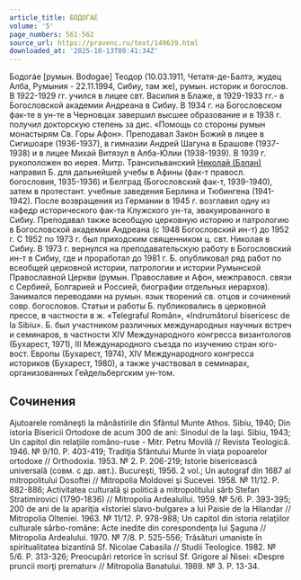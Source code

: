 ```yaml
---
article_title: БОДОГАЕ
volume: '5'
page_numbers: 561-562
source_url: https://pravenc.ru/text/149639.html
downloaded_at: '2025-10-13T09:41:34Z'
---
```


Бодогáе [румын. Bodogae] Теодор (10.03.1911, Четатя-де-Балтэ, жудец Алба, Румыния - 22.11.1994, Сибиу, там же), румын. историк и богослов. В 1922-1929 гг. учился в лицее свт. Василия в Блаже, в 1929-1933 гг.- в Богословской академии Андреана в Сибиу. В 1934 г. на Богословском фак-те в ун-те в Черновцах завершил высшее образование и в 1938 г. получил докторскую степень за дис. «Помощь со стороны румын монастырям Св. Горы Афон». Преподавал Закон Божий в лицее в Сигишоаре (1936-1937), в гимназии Андрей Шагуна в Брашове (1937-1938) и в лицее Михай Витязул в Алба-Юлии (1938-1939). В 1939 г. рукоположен во иерея. Митр. Трансильванский [Николай (Бэлан)](<https://pravenc.ru/text/Николай (Бэлан).html>) направил Б. для дальнейшей учебы в Афины (фак-т правосл. богословия, 1935-1936) и Белград (Богословский фак-т, 1939-1940), затем в протестант. учебные заведения Берлина и Тюбингена (1941-1942). После возвращения из Германии в 1945 г. возглавил одну из кафедр исторического фак-та Клужского ун-та, эвакуированного в Сибиу. Преподавал также всеобщую церковную историю и патрологию в Богословской академии Андреана (с 1948 Богословский ин-т) до 1952 г. С 1952 по 1973 г. был приходским священником ц. свт. Николая в Сибиу. В 1973 г. вернулся на преподавательскую работу в Богословский ин-т в Сибиу, где и проработал до 1981 г. Б. опубликовал ряд работ по всеобщей церковной истории, патрологии и истории Румынской Православной Церкви (румын. Православие и Афон, межправосл. связи с Cербией, Болгарией и Россией, биографии отдельных иерархов). Занимался переводами на румын. язык творений св. отцов и сочинений совр. богословов. Статьи и работы Б. публиковались в церковной прессе, в частности в ж. «Telegraful Român», «Indrumătorul bisericesc de la Sibiu». Б. был участником различных международных научных встреч и семинаров, в частности XIV Международного конгресса византологов (Бухарест, 1971), III Международного съезда по изучению стран юго-вост. Европы (Бухарест, 1974), XIV Международного конгресса историков (Бухарест, 1980), а также участвовал в семинарах, организованных Гейдельбергским ун-том.

## Сочинения

Ajutoarele româneşti la mănăstirile din Sfântul Munte Athos. Sibiu, 1940; Din istoria Bisericii Ortodoxe de acum 300 de ani: Sinodul de la Iaşi. Sibiu, 1943; Un capitol din relaţiile româno-ruse - Mitr. Petru Movilă // Revista Teologică. 1946. № 9/10. P. 403-419; Tradiţia Sfântului Munte în viaţa popoarelor ortodoxe // Orthodoxia. 1953. № 2. P. 206-219; Istorie bisericească universală (совм. с др. авт.). Bucureşti, 1956. 2 vol.; Un autograf din 1687 al mitropolitului Dosoftei // Mitropolia Moldovei şi Sucevei. 1958. № 11/12. P. 882-886; Activitatea culturală şi politică a mitropolitului sârb Stefan Stratimirovici (1790-1836) // Mitropolia Ardealullui. 1959. № 5/6. P. 393-395; 200 de ani de la apariţia «Istoriei slavo-bulgare» a lui Paisie de la Hilandar // Mitropolia Olteniei. 1963. № 11/12. P. 978-988; Un capitol din istoria relaţiilor culturale sârbo-române: Acte inedite din corespondenţa lui Şaguna // Mitropolia Ardealului. 1970. № 7/8. P. 525-556; Trăsături umaniste în spiritualitatea bizantină Sf. Nicolae Cabasila // Studii Teologice. 1982. № 5/6. P. 313-326; Preocupări retorice în scrisul Sf. Grigore al Nisei: «Despre pruncii morţi prematur» // Mitropolia Banatului. 1989. № 3. P. 13-34.
